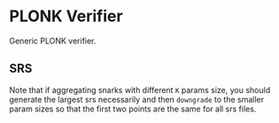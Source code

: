 # PLONK Verifier

Generic PLONK verifier.

## SRS

Note that if aggregating snarks with different `K` params size, you should generate the largest srs necessarily and then `downgrade` to the smaller param sizes so that the first two points are the same for all srs files.
